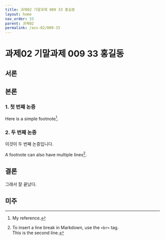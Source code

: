 ```yaml
---
title: 과제02 기말과제 009 33 홍길동 
layout: home
nav_order: 33
parent: 과제02
permalink: /ass-02/009-33
---
```


# 과제02 기말과제 009 33 홍길동 


## 서론


## 본론

### 1. 첫 번째 논증

Here is a simple footnote[^1].

[^1]: My reference.  

### 2. 두 번째 논증

이것이 두 번째 논증입니다.

A footnote can also have multiple lines[^2].

[^2]: To insert a line break in Markdown, use the `<br>` tag.<br>This is the second line.

## 결론

그래서 잘 끝났다.

## 미주


